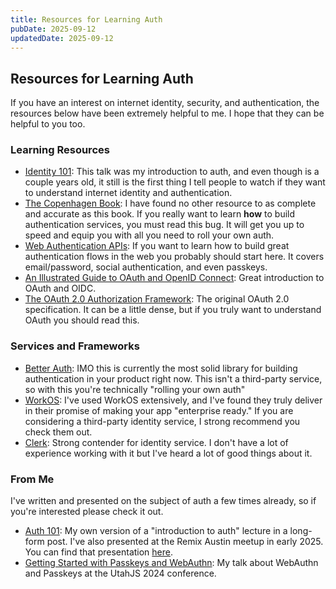 ```yaml
---
title: Resources for Learning Auth
pubDate: 2025-09-12
updatedDate: 2025-09-12
---
```


## Resources for Learning Auth

If you have an interest on internet identity, security, and authentication, the resources below have been extremely helpful to me. I hope that they can be helpful to you too.

### Learning Resources

- [Identity 101](https://www.youtube.com/watch?v=euKQWIEBYVU): This talk was my introduction to auth, and even though is a couple years old, it still is the first thing I tell people to watch if they want to understand internet identity and authentication.
- [The Copenhagen Book](https://thecopenhagenbook.com/): I have found no other resource to as complete and accurate as this book. If you really want to learn **how** to build authentication services, you must read this bug. It will get you up to speed and equip you with all you need to roll your own auth.
- [Web Authentication APIs](https://frontendmasters.com/courses/web-auth-apis/): If you want to learn how to build great authentication flows in the web you probably should start here. It covers email/password, social authentication, and even passkeys.
- [An Illustrated Guide to OAuth and OpenID Connect](https://www.youtube.com/watch?v=t18YB3xDfXI): Great introduction to OAuth and OIDC.
- [The OAuth 2.0 Authorization Framework](http://datatracker.ietf.org/doc/html/rfc6749): The original OAuth 2.0 specification. It can be a little dense, but if you truly want to understand OAuth you should read this.

### Services and Frameworks

- [Better Auth](https://www.better-auth.com/): IMO this is currently the most solid library for building authentication in your product right now. This isn't a third-party service, so with this you're technically "rolling your own auth"
- [WorkOS](https://workos.com/): I've used WorkOS extensively, and I've found they truly deliver in their promise of making your app "enterprise ready." If you are considering a third-party identity service, I strong recommend you check them out.
- [Clerk](https://clerk.com/): Strong contender for identity service. I don't have a lot of experience working with it but I've heard a lot of good things about it.

### From Me

I've written and presented on the subject of auth a few times already, so if you're interested please check it out.

- [Auth 101](http://localhost:4321/writing/auth-101): My own version of a "introduction to auth" lecture in a long-form post. I've also presented at the Remix Austin meetup in early 2025. You can find that presentation [here](https://www.youtube.com/watch?v=Z8iFDkBRfWI).
- [Getting Started with Passkeys and WebAuthn](https://www.youtube.com/watch?v=sSxibbZ3GL4): My talk about WebAuthn and Passkeys at the UtahJS 2024 conference.
